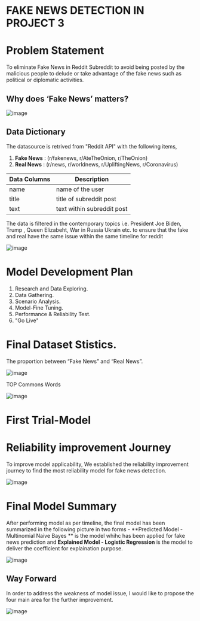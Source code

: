 # FAKE NEWS DETECTION IN PROJECT 3

# Problem Statement
To eliminate Fake News in Reddit Subreddit to avoid being posted by the malicious people to delude or take advantage of the fake news such as political or diplomatic activities.

## Why does ‘Fake News’ matters?

![image](https://user-images.githubusercontent.com/104628789/203228829-f7c972f1-daec-4ff9-ba22-d5edbe0d7b9e.png)


## Data Dictionary

The datasource is retrived from "Reddit API" with the following items,

1. **Fake News** : (r/fakenews, r/AteTheOnion, r/TheOnion)
2. **Real News** : (r/news, r/worldnews, r/UpliftingNews, r/Coronavirus)


| Data Columns | Description                |
| ------------ | -------------------------- |
| name         | name of the user           |
| title        | title of subreddit post    |
| text         | text within subreddit post |


The data is filtered in the contemporary topics i.e. President Joe Biden, Trump , Queen Elizabeht, War in Russia Ukrain etc. to ensure that the fake and real have the same issue within the same timeline for reddit

![image](https://user-images.githubusercontent.com/104628789/203228424-8889a59b-26b2-450d-99b3-8f5b4265d30a.png)


# Model Development Plan

1. Research and Data Exploring.
2. Data Gathering.
3. Scenario Analysis.
4. Model-Fine Tuning.
5. Performance & Reliability Test.
6. "Go Live"

# Final Dataset Stistics.

The proportion between “Fake News” and “Real News”.

![image](https://user-images.githubusercontent.com/104628789/195742861-e6a4e82e-b003-4d5e-8420-f2c5c782becc.png)

TOP Commons Words

![image](https://user-images.githubusercontent.com/104628789/195742919-16bfe675-266d-4274-831c-bdcc24aa2739.png)

# First Trial-Model



# Reliability improvement Journey

To improve model applicability, We established the reliability improvement journey to find the most reliability model for fake news detection.

![image](https://user-images.githubusercontent.com/104628789/203233887-28321d94-eff9-49d5-8eb1-362897121d18.png)




# Final Model Summary

After performing model as per timeline, the final model has been summarized in the following picture in two forms - **Predicted Model - Multinomial Naive Bayes  ** is the model whihc has been applied for fake news prediction and **Explained Model - Logistic Regression** is the model to deliver the coefficient for explaination purpose. 

![image](https://user-images.githubusercontent.com/104628789/203230503-d0202af1-4dc7-49f2-8a99-9121757e26f5.png)

## Way Forward

In order to address the weakness of model issue, I would like to propose the four main area for the further improvement.

![image](https://user-images.githubusercontent.com/104628789/203229709-f683fd8f-d94a-4973-8bec-d3d0755e91c8.png)















